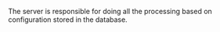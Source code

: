 The server is responsible for doing all the processing based on configuration stored in the database.


